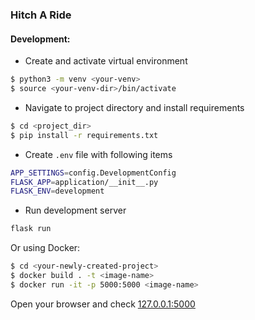 ### Hitch A Ride


#### Development:
* Create and activate virtual environment
```sh
$ python3 -m venv <your-venv>
$ source <your-venv-dir>/bin/activate
```

* Navigate to project directory and install requirements
```sh
$ cd <project_dir>
$ pip install -r requirements.txt
```

* Create `.env` file with following items
```sh
APP_SETTINGS=config.DevelopmentConfig
FLASK_APP=application/__init__.py
FLASK_ENV=development
```

* Run development server
```sh
flask run
```


Or using Docker:
```sh
$ cd <your-newly-created-project>
$ docker build . -t <image-name>
$ docker run -it -p 5000:5000 <image-name>
```

Open your browser and check [127.0.0.1:5000](http://127.0.0.1:5000)
